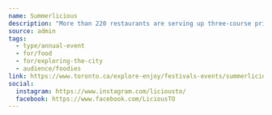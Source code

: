 ```yaml
---
name: Summerlicious
description: "More than 220 restaurants are serving up three-course prix fixe menus that celebrate everything from comforting classics to exciting global dishes. With something for every palate and price point, now is the time to explore new tastes, revisit old favourites and love local with every delicious bite."
source: admin
tags:
  - type/annual-event
  - for/food
  - for/exploring-the-city
  - audience/foodies
link: https://www.toronto.ca/explore-enjoy/festivals-events/summerlicious/
social:
  instagram: https://www.instagram.com/liciousto/
  facebook: https://www.facebook.com/LiciousTO
---
```

